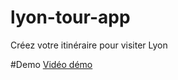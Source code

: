 # lyon-tour-app
Créez votre itinéraire pour visiter Lyon

#Demo
[Vidéo démo](http://youtu.be/rmyfhXXeVy8)
